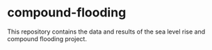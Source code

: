 # compound-flooding
This repository contains the data and results of the sea level rise and compound flooding project.
